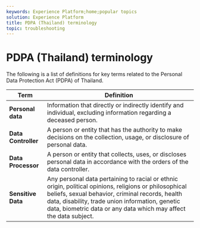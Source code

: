 ```yaml
---
keywords: Experience Platform;home;popular topics
solution: Experience Platform
title: PDPA (Thailand) terminology
topic: troubleshooting
---
```


# PDPA (Thailand) terminology

The following is a list of definitions for key terms related to the Personal Data Protection Act (PDPA) of Thailand.

| Term | Definition |
| --- | --- |
| **Personal data** | Information that directly or indirectly identify and individual, excluding information regarding a deceased person. |
| **Data Controller** | A person or entity that has the authority to make decisions on the collection, usage, or disclosure of personal data. |
| **Data Processor** | A person or entity that collects, uses, or discloses personal data in accordance with the orders of the data controller. |
| **Sensitive Data** | Any personal data pertaining to racial or ethnic origin, political opinions, religions or philosophical beliefs, sexual behavior, criminal records, health data, disability, trade union information, genetic data, biometric data or any data which may affect the data subject. |